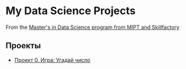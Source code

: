 # My Data Science Projects

From the [Master's in Data Science program from MIPT and Skillfactory](https://new.skillfactory.ru/data-science-machine-learning-mipt)

## Проекты

* [Проект 0. Игра: Угадай число](./project_0/README.md)
